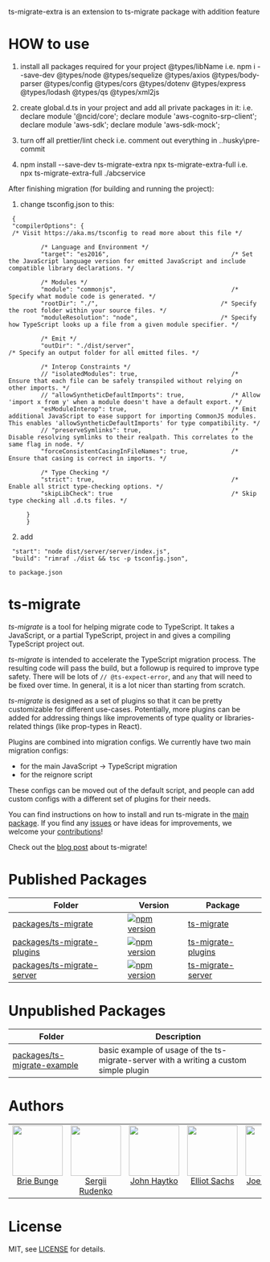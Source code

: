 ts-migrate-extra is an extension to ts-migrate package with addition feature

# HOW to use

1. install all packages required for your project @types/libName
   i.e. npm i --save-dev @types/node @types/sequelize @types/axios @types/body-parser @types/config @types/cors @types/dotenv @types/express @types/lodash @types/qs @types/xml2js

2. create global.d.ts in your project and add all private packages in it:
   i.e.
   declare module '@ncid/core';
   declare module 'aws-cognito-srp-client';
   declare module 'aws-sdk';
   declare module 'aws-sdk-mock';

3. turn off all prettier/lint check
   i.e. comment out everything in .\.husky\pre-commit

4. npm install --save-dev ts-migrate-extra
   npx ts-migrate-extra-full <folder>
   i.e. npx ts-migrate-extra-full ./abcservice

After finishing migration (for building and running the project):

1.  change tsconfig.json to this:<br>
   ```
    {
    "compilerOptions": {
    /* Visit https://aka.ms/tsconfig to read more about this file */

            /* Language and Environment */
            "target": "es2016",                                  /* Set the JavaScript language version for emitted JavaScript and include compatible library declarations. */

            /* Modules */
            "module": "commonjs",                                /* Specify what module code is generated. */
            "rootDir": "./",                                  /* Specify the root folder within your source files. */
            "moduleResolution": "node",                       /* Specify how TypeScript looks up a file from a given module specifier. */

            /* Emit */
            "outDir": "./dist/server",                                   /* Specify an output folder for all emitted files. */

            /* Interop Constraints */
            // "isolatedModules": true,                          /* Ensure that each file can be safely transpiled without relying on other imports. */
            // "allowSyntheticDefaultImports": true,             /* Allow 'import x from y' when a module doesn't have a default export. */
            "esModuleInterop": true,                             /* Emit additional JavaScript to ease support for importing CommonJS modules. This enables 'allowSyntheticDefaultImports' for type compatibility. */
            // "preserveSymlinks": true,                         /* Disable resolving symlinks to their realpath. This correlates to the same flag in node. */
            "forceConsistentCasingInFileNames": true,            /* Ensure that casing is correct in imports. */

            /* Type Checking */
            "strict": true,                                      /* Enable all strict type-checking options. */
            "skipLibCheck": true                                 /* Skip type checking all .d.ts files. */

        }
        }

```
2.  add
   ```
    "start": "node dist/server/server/index.js",
    "build": "rimraf ./dist && tsc -p tsconfig.json",
   ```
    to package.json

# ts-migrate

_ts-migrate_ is a tool for helping migrate code to TypeScript.
It takes a JavaScript, or a partial TypeScript, project in and gives a compiling TypeScript project out.

_ts-migrate_ is intended to accelerate the TypeScript migration process. The resulting code will pass the build, but a followup is required to improve type safety. There will be lots of `// @ts-expect-error`, and `any` that will need to be fixed over time. In general, it is a lot nicer than starting from scratch.

_ts-migrate_ is designed as a set of plugins so that it can be pretty customizable for different use-cases. Potentially, more plugins can be added for addressing things like improvements of type quality or libraries-related things (like prop-types in React).

Plugins are combined into migration configs. We currently have two main migration configs:

- for the main JavaScript → TypeScript migration
- for the reignore script

These configs can be moved out of the default script, and people can add custom configs with a different set of plugins for their needs.

You can find instructions on how to install and run ts-migrate in the [main package](./packages/ts-migrate/). If you find any [issues](https://github.com/airbnb/ts-migrate/issues) or have ideas for improvements, we welcome your [contributions](https://github.com/airbnb/ts-migrate/blob/master/CONTRIBUTING.md)!

Check out the [blog post](https://medium.com/airbnb-engineering/ts-migrate-a-tool-for-migrating-to-typescript-at-scale-cd23bfeb5cc) about ts-migrate!

# Published Packages

| Folder                                                        | Version                                                                                                        | Package                                                                |
| ------------------------------------------------------------- | -------------------------------------------------------------------------------------------------------------- | ---------------------------------------------------------------------- |
| [packages/ts-migrate](./packages/ts-migrate/)                 | [![npm version](https://badge.fury.io/js/ts-migrate.svg)](https://badge.fury.io/js/ts-migrate)                 | [ts-migrate](https://www.npmjs.com/package/ts-migrate)                 |
| [packages/ts-migrate-plugins](./packages/ts-migrate-plugins/) | [![npm version](https://badge.fury.io/js/ts-migrate-plugins.svg)](https://badge.fury.io/js/ts-migrate-plugins) | [ts-migrate-plugins](https://www.npmjs.com/package/ts-migrate-plugins) |
| [packages/ts-migrate-server](./packages/ts-migrate-server/)   | [![npm version](https://badge.fury.io/js/ts-migrate-server.svg)](https://badge.fury.io/js/ts-migrate-server)   | [ts-migrate-server](https://www.npmjs.com/package/ts-migrate-server)   |

# Unpublished Packages

| Folder                                                        | Description                                                                           |
| ------------------------------------------------------------- | ------------------------------------------------------------------------------------- |
| [packages/ts-migrate-example](./packages/ts-migrate-example/) | basic example of usage of the ts-migrate-server with a writing a custom simple plugin |

# Authors

<table>
  <tbody>
    <tr>
      <td align="center" valign="top">
        <img width="100" height="100" src="https://github.com/brieb.png?s=150">
        <br>
        <a href="https://github.com/brieb">Brie Bunge</a>
      </td>
      <td align="center" valign="top">
        <img width="100" height="100" src="https://github.com/Rudeg.png?s=150">
        <br>
        <a href="https://github.com/Rudeg">Sergii Rudenko</a>
      </td>
      <td align="center" width="20%" valign="top">
        <img width="100" height="100" src="https://github.com/jjjjhhhhhh.png?s=150">
        <br>
        <a href="https://github.com/jjjjhhhhhh">John Haytko</a>
      </td>
      <td align="center" valign="top">
        <img width="100" height="100" src="https://github.com/elliotsa.png?s=150">
        <br>
        <a href="https://github.com/elliotsa">Elliot Sachs</a>
      </td>
      <td align="center" valign="top">
        <img width="100" height="100" src="https://github.com/lencioni.png?s=150">
        <br>
        <a href="https://github.com/lencioni">Joe Lencioni</a>
     </tr>
  </tbody>
</table>

# License

MIT, see [LICENSE](https://github.com/airbnb/ts-migrate/blob/master/LICENCE) for details.
